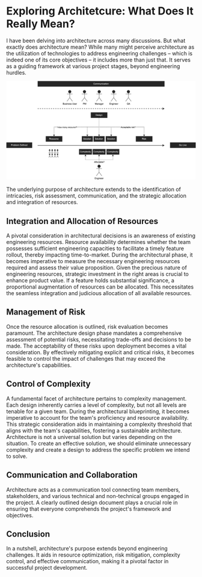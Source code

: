 # Exploring Architetcure: What Does It Really Mean?
I have been delving into architecture across many discussions. But what exactly does architecture mean? While many might perceive architecture as the utilization of technologies to address engineering challenges – which is indeed one of its core objectives – it includes more than just that. It serves as a guiding framework at various project stages, beyond engineering hurdles.

![](../assets/resources/architecture/architecture-stages.drawio.png)

The underlying purpose of architecture extends to the identification of intricacies, risk assessment, communication, and the strategic allocation and integration of resources.

## Integration and Allocation of Resources

A pivotal consideration in architectural decisions is an awareness of existing engineering resources. Resource availability determines whether the team possesses sufficient engineering capacities to facilitate a timely feature rollout, thereby impacting time-to-market. During the architectural phase, it becomes imperative to measure the necessary engineering resources required and assess their value proposition. Given the precious nature of engineering resources, strategic investment in the right areas is crucial to enhance product value. If a feature holds substantial significance, a proportional augmentation of resources can be allocated. This necessitates the seamless integration and judicious allocation of all available resources.

## Management of Risk

Once the resource allocation is outlined, risk evaluation becomes paramount. The architecture design phase mandates a comprehensive assessment of potential risks, necessitating trade-offs and decisions to be made. The acceptability of these risks upon deployment becomes a vital consideration. By effectively mitigating explicit and critical risks, it becomes feasible to control the impact of challenges that may exceed the architecture's capabilities.

## Control of Complexity

A fundamental facet of architecture pertains to complexity management. Each design inherently carries a level of complexity, but not all levels are tenable for a given team. During the architectural blueprinting, it becomes imperative to account for the team's proficiency and resource availability. This strategic consideration aids in maintaining a complexity threshold that aligns with the team's capabilities, fostering a sustainable architecture. Architecture is not a universal solution but varies depending on the situation. To create an effective solution, we should eliminate unnecessary complexity and create a design to address the specific problem we intend to solve.

## Communication and Collaboration

Architecture acts as a communication tool connecting team members, stakeholders, and various technical and non-technical groups engaged in the project. A clearly outlined design document plays a crucial role in ensuring that everyone comprehends the project's framework and objectives.

## Conclusion
In a nutshell, architecture's purpose extends beyond engineering challenges. It aids in resource optimization, risk mitigation, complexity control, and effective communication, making it a pivotal factor in successful project development.